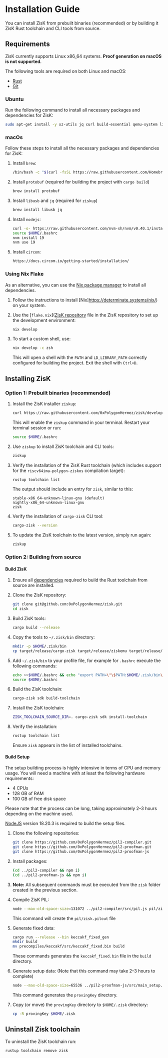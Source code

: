 # Installation Guide

You can install ZisK from prebuilt binaries (recommended) or by building it ZisK Rust toolchain and CLI tools from source.

## Requirements
ZisK currently supports Linux x86_64 systems. **Proof generation on macOS is not supported.**

The following tools are required on both Linux and macOS:
* [Rust](https://www.rust-lang.org/tools/install)
* [Git](https://git-scm.com/book/en/v2/Getting-Started-Installing-Git)

### Ubuntu
Run the following command to install all necessary packages and dependencies for ZisK:
```bash
sudo apt-get install -y xz-utils jq curl build-essential qemu-system libomp-dev libgmp-dev nlohmann-json3-dev protobuf-compiler uuid-dev libgrpc++-dev libsecp256k1-dev libsodium-dev libpqxx-dev nasm
```

### macOs
Follow these steps to install all the necessary packages and dependencies for ZisK:

1. Install `brew`:
    ```bash
    /bin/bash -c "$(curl -fsSL https://raw.githubusercontent.com/Homebrew/install/HEAD/install.sh)"
    ```

2. Install `protobuf` (required for building the project with `cargo build`)
    ```bash
    brew install protobuf
    ```

3. Install `libusb` and `jq` (required for `ziskup`)
    ```bash
    brew install libusb jq
    ```

4. Install `nodejs`:
    ```bash
    curl -o- https://raw.githubusercontent.com/nvm-sh/nvm/v0.40.1/install.sh | bash
    source $HOME/.bashrc
    nvm install 19
    nvm use 19
    ```

5. Install `circom`:
    ```bash
    https://docs.circom.io/getting-started/installation/
    ```

### Using Nix Flake

As an alternative, you can use the [Nix package manager](https://github.com/NixOS/nix) to install all dependencies.

1. Follow the instructions to install [Nix]https://determinate.systems/nix/) on your system.

2. Use the [`flake.nix`]([ZisK repository](https://github.com/0xPolygonHermez/zisk/blob/develop/flake.nix) file in the ZisK repository to set up the development environment:
    ```bash
    nix develop
    ```
3. To start a custom shell, use:
    ```bash
    nix develop -c zsh
    ```

    This will open a shell with the `PATH` and `LD_LIBRARY_PATH` correctly configured for building the project. Exit the shell with `Ctrl+D`.

## Installing ZisK

### Option 1: Prebuilt binaries (recommended)
1. Install the ZisK installer `ziskup`:
    ```bash
    curl https://raw.githubusercontent.com/0xPolygonHermez/zisk/develop/ziskup/install.sh  | bash
    ```

    This will enable the `ziskup` command in your terminal. Restart your terminal session or run:
    ```bash
    source $HOME/.bashrc
    ```

2. Use `ziskup` to install ZisK toolchain and CLI tools:
    ```bash
    ziskup
    ```

3. Verify the installation of the ZisK Rust toolchain (which includes support for the `riscv64ima-polygon-ziskos` compilation target):
    ```bash
    rustup toolchain list
    ```
    The output should include an entry for `zisk`, similar to this:
    ```
    stable-x86_64-unknown-linux-gnu (default)
    nightly-x86_64-unknown-linux-gnu
    zisk
    ```

4. Verify the installation of `cargo-zisk` CLI tool:
    ```bash
    cargo-zisk --version
    ```

5. To update the ZisK toolchain to the latest version, simply run again:
    ```bash
    ziskup
    ```

### Option 2: Building from source

#### Build ZisK

1. Ensure all [dependencies](https://github.com/rust-lang/rust/blob/master/INSTALL.md#dependencies) required to build the Rust toolchain from source are installed.

2. Clone the ZisK repository:
    ```bash
    git clone git@github.com:0xPolygonHermez/zisk.git
    cd zisk
    ```

3. Build ZisK tools:
    ```bash
    cargo build --release
    ```

4. Copy the tools to `~/.zisk/bin` directory:
    ```bash
    mkdir -p $HOME/.zisk/bin
    cp target/release/cargo-zisk target/release/ziskemu target/release/riscv2zisk target/release/libzisk_witness.so $HOME/.zisk/bin
    ```

5. Add `~/.zisk/bin` to your profile file, for example for `.bashrc` execute the following commands:
    ```bash
    echo >>$HOME/.bashrc && echo "export PATH=\"\$PATH:$HOME/.zisk/bin\"" >> $HOME/.bashrc
    source $HOME/.bashrc
    ```

6. Build the ZisK toolchain:
    ```bash
    cargo-zisk sdk build-toolchain
    ```

7. Install the ZisK toolchain:
    ```bash
    ZISK_TOOLCHAIN_SOURCE_DIR=. cargo-zisk sdk install-toolchain
    ```

8. Verify the installation:
    ```bash
    rustup toolchain list
    ```
    Ensure `zisk` appears in the list of installed toolchains.

#### Build Setup
The setup building process is highly intensive in terms of CPU and memory usage. You will need a machine with at least the following hardware requirements:

* 4 CPUs
* 128 GB of RAM
* 100 GB of free disk space

Please note that the process can be long, taking approximately 2–3 hours depending on the machine used.

[NodeJS](https://nodejs.org/en/download) version 18.20.3 is required to build the setup files.

1. Clone the following repositories:
    ```bash
    git clone https://github.com/0xPolygonHermez/pil2-compiler.git
    git clone https://github.com/0xPolygonHermez/pil2-proofman.git
    git clone https://github.com/0xPolygonHermez/pil2-proofman-js
    ```
2. Install packages:
    ```bash
    (cd ../pil2-compiler && npm i)
    (cd ../pil2-proofman-js && npm i)

3. **Note:** All subsequent commands must be executed from the `zisk` folder created in the previous section.

4. Compile ZisK PIL:
    ```bash
    node --max-old-space-size=131072 ../pil2-compiler/src/pil.js pil/zisk.pil -I pil, ../pil2-proofman/pil2-components/lib/std/pil, state-machines, precompiles -o pil/zisk.pilout
    ```

    This command will create the `pil/zisk.pilout` file

5. Generate fixed data:
    ```bash
    cargo run --release --bin keccakf_fixed_gen
    mkdir build
    mv precompiles/keccakf/src/keccakf_fixed.bin build
    ```

    These commands generates the `keccakf_fixed.bin` file in the `build` directory.

6. Generate setup data: (Note that this command may take 2–3 hours to complete)
    ```bash
    node --max-old-space-size=65536 ../pil2-proofman-js/src/main_setup.js -a ./pil/zisk.pilout -b build -i ./build/keccakf_fixed.bin -r
    ```

    This command generates the `provingKey` directory.

7. Copy (or move) the `provingKey` directory to `$HOME/.zisk` directory:

    ```bash
    cp -R provingKey $HOME/.zisk
    ```

## Uninstall Zisk toolchain
To uninstall the ZisK toolchain run:
```bash
rustup toolchain remove zisk
```
